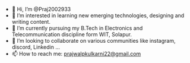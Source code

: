 - 👋 Hi, I’m @Praj2002933
- 👀 I’m interested in learning new emerging technologies, designing and writing content.
- 🌱 I’m currently pursuing my B.Tech in Electronics and Telecommunication discipline form WIT, Solapur.
- 💞️ I’m looking to collaborate on various communities like instagram, discord, Linkedin ...
- 📫 How to reach me: prajwalpkulkarni22@gmail.com

<!---
Praj2002933/Praj2002933 is a ✨ special ✨ repository because its `README.md` (this file) appears on your GitHub profile.
You can click the Preview link to take a look at your changes.
--->
